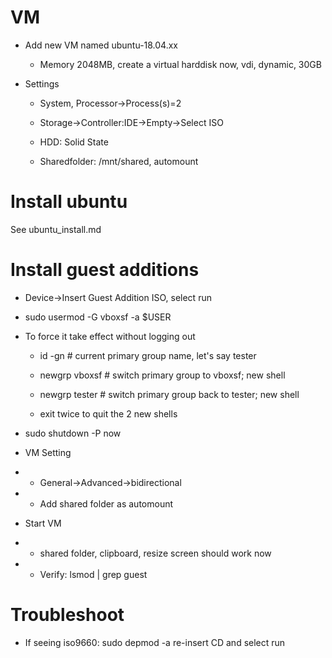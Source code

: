 # VM

* Add new VM named ubuntu-18.04.xx

    * Memory 2048MB, create a virtual harddisk now, vdi, dynamic, 30GB

* Settings

    * System, Processor->Process(s)=2

    * Storage->Controller:IDE->Empty->Select ISO

    * HDD: Solid State

    * Sharedfolder: /mnt/shared, automount

# Install ubuntu

See ubuntu_install.md

# Install guest additions

* Device->Insert Guest Addition ISO, select run

* sudo usermod -G vboxsf -a $USER

* To force it take effect without logging out

  * id -gn # current primary group name, let's say tester

  * newgrp vboxsf # switch primary group to vboxsf; new shell

  * newgrp tester # switch primary group back to tester; new shell

  * exit twice to quit the 2 new shells

* sudo shutdown -P now

* VM Setting

*   - General->Advanced->bidirectional

*   - Add shared folder as automount

* Start VM

*   - shared folder, clipboard, resize screen should work now

*   - Verify: lsmod | grep guest

# Troubleshoot

* If seeing iso9660: sudo depmod -a re-insert CD and select run


